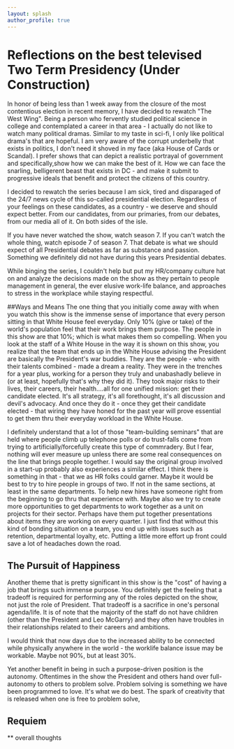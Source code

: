```yaml
---
layout: splash
author_profile: true
---
```


# Reflections on the best televised Two Term Presidency (Under Construction)
In honor of being less than 1 week away from the closure of the most contentious election in recent memory, I have decided to rewatch "The West Wing". Being a person who fervently studied political science in college and contemplated a career in that area - I actually do not like to watch many political dramas. Similar to my taste in sci-fi, I only like political drama's that are hopeful. I am very aware of the corrupt underbelly that exists in politics, I don't need it shoved in my face (aka House of Cards or Scandal). I prefer shows that can depict a realistic portrayal of government and specifically,show how we can make the best of it. How we can face the snarling, belligerent beast that exists in DC - and make it submit to progressive ideals that benefit and protect the citizens of this country.

I decided to rewatch the series because I am sick, tired and disparaged of the 24/7 news cycle of this so-called presidential election. Regardless of your feelings on these candidates, as a country - we deserve and should expect better. From our candidates, from our primaries, from our debates, from our media all of it. On both sides of the isle.

If you have never watched the show, watch season 7. If you can't watch the whole thing, watch episode 7 of season 7. That debate is what we should expect of all Presidential debates as far as substance and passion. Something we definitely did not have during this years Presidential debates. 

While binging the series, I couldn't help but put my HR/company culture hat on and analyze the decisions made on the show as they pertain to  people management in general, the ever elusive work-life balance, and approaches to stress in the workplace while staying respectful.

##Ways and Means
The one thing that you initially come away with when you watch this show is the immense sense of importance that every person sitting in that White House feel everyday. Only 10% (give or take) of the world's population feel that their work brings them purpose. The people in this show are that 10%; which is what makes them so compelling. When you look at the staff of a White House in the way it is shown on this show, you realize that the team that ends up in the White House advising the President are basically the President's war buddies. They are the people - who with their talents combined - made a dream a reality. They were in the trenches for a year plus, working for a person they truly and unabashadly believe in (or at least, hopefully that's why they did it). They took major risks to their lives, their careers, their health....all for one unified mission: get their candidate elected. It's all strategy, it's all forethought, it's all discussion and devil's advocacy. And once they do it - once they get their candidate elected - that wiring they have honed for the past year will prove essential to get them thru their everyday workload in the White House. 

I definitely understand that a lot of those "team-building seminars" that are held where people climb up telephone polls or do trust-falls come from trying to artificially/forcefully create this type of commradery. But I fear, nothing will ever measure up unless there are some real consequences on the line that brings people together. I would say the original group involved in a start-up probably also experiences a similar effect. I think there is something in that - that we as HR folks could garner. Maybe it would be best to try to hire people in groups of two. If not in the same sections, at least in the same departments. To help new hires have someone right from the beginning to go thru that experience with. Maybe also we try to create more opportunities to get departments to work together as a unit on projects for their sector. Perhaps have them put together presentations about items they are working on every quarter. I just find that without this kind of bonding situation on a team, you end up with issues such as retention, departmental loyalty, etc. Putting a little more effort up front could save a lot of headaches down the road.


## The Pursuit of Happiness
 Another theme that is pretty significant in this show is the "cost" of having a job that brings such immense purpose. You definitely get the feeling that a tradeoff is required for performing any of the roles depicted on the show, not just the role of President. That tradeoff is a sacrifice in one's personal agenda/life. It is of note that the majority of the staff do not have children (other than the President and Leo McGarry) and they often have troubles in their relationships related to their careers and ambitions. 
 
I would think that now days due to the increased ability to be connected while physically anywhere in the world - the worklife balance issue may be workable. Maybe not 90%, but at least 30%. 
 
Yet another benefit in being in such a purpose-driven position is the autonomy. Oftentimes in the show the President and others hand over full-autonomy to others to problem solve. Problem solving is something we have been programmed to love. It's what we do best. The spark of creativity that is released when one is free to problem solve, 




## Requiem
** overall thoughts







